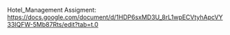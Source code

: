 Hotel_Management
Assigment: https://docs.google.com/document/d/1HDP6sxMD3U_8rL1wpECVtyhApcVY33IQFW-5Mb87Rts/edit?tab=t.0